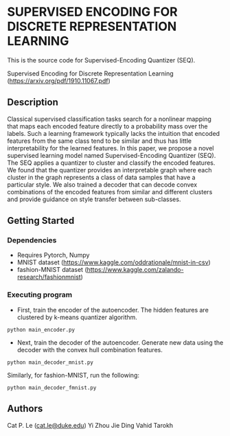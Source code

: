# SUPERVISED ENCODING FOR DISCRETE REPRESENTATION LEARNING

This is the source code for Supervised-Encoding Quantizer (SEQ).

Supervised Encoding for Discrete Representation Learning (https://arxiv.org/pdf/1910.11067.pdf)


## Description

Classical supervised classification tasks search for a nonlinear mapping that maps each encoded feature directly to a probability mass over the labels. Such a learning framework typically lacks the intuition that encoded features from the same class tend to be similar and thus has little interpretability for the learned features. In this paper, we propose a novel supervised learning model named Supervised-Encoding Quantizer (SEQ). The SEQ applies a quantizer to cluster and classify the encoded features. We found that the quantizer provides an interpretable graph where each cluster in the graph represents a class of data samples that have a particular style. We also trained a decoder that can decode convex combinations of the encoded features from similar and different clusters and provide guidance on style transfer between sub-classes.

## Getting Started

### Dependencies

* Requires Pytorch, Numpy
* MNIST dataset (https://www.kaggle.com/oddrationale/mnist-in-csv)
* fashion-MNIST dataset (https://www.kaggle.com/zalando-research/fashionmnist)

### Executing program

* First, train the encoder of the autoencoder. The hidden features are clustered by k-means quantizer algorithm.
```
python main_encoder.py
```
* Next, train the decoder of the autoencoder. Generate new data using the decoder with the convex hull combination features.
```
python main_decoder_mnist.py
```
Similarly, for fashion-MNIST, run the following:
```
python main_decoder_fmnist.py
```

## Authors

Cat P. Le (cat.le@duke.edu)
Yi Zhou
Jie Ding
Vahid Tarokh